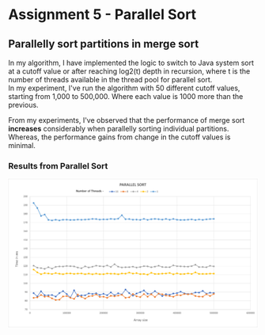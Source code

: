 # Assignment 5 - Parallel Sort

## Parallelly sort partitions in merge sort
In my algorithm, I have implemented the logic to switch to Java system sort at a cutoff value or after reaching log2(t) depth in recursion, where t is the number of threads available in the thread pool for parallel sort.<br>
In my experiment, I've run the algorithm with 50 different cutoff values, starting from 1,000 to 500,000. Where each value is 1000 more than the previous.<br>

From my experiments, I've observed that the performance of merge sort **increases** considerably when parallelly sorting individual partitions. Whereas, the performance gains from change in the cutoff values is minimal.

### Results from Parallel Sort
![graph](images/results.png)
